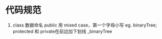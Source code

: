 # 代码规范

1. class 数据命名 public 用 mixed case，第一个字母小写 eg. binaryTree; protected 和 private在前边加下划线 _binaryTree
